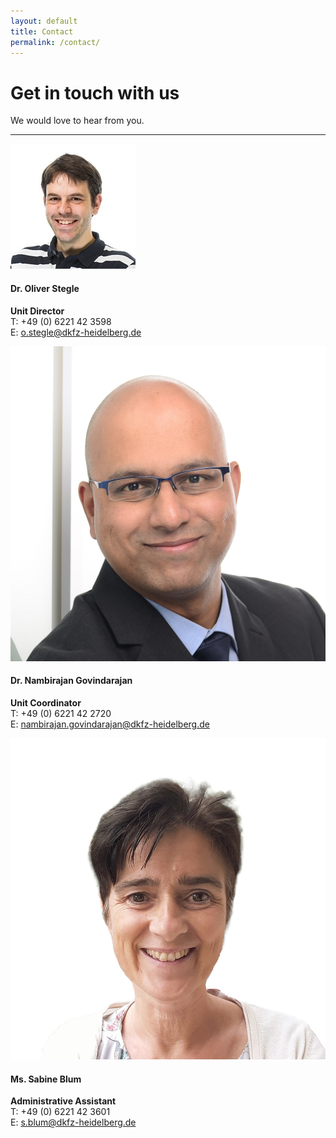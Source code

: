 ```yaml
---
layout: default
title: Contact
permalink: /contact/
---
```


**Get in touch with us**
========================

We would love to hear from you.

<hr>

<div class="row text-center">
    <div class="col-md-4">
        <div class="contact-photo w-100"><img src="/assets/img/os.png"></div>
        <p><h4>Dr. Oliver Stegle</h4><b>Unit Director</b><br><span class="small-contact">T: +49 (0) 6221 42 3598<br>E: <a href="mailto:o.stegle@dkfz-heidelberg.de">o.stegle@dkfz-heidelberg.de</a></span></p>
    </div>
    <div class="col-md-4">
        <div class="contact-photo w-100"><img src="/assets/img/govind.jpg"></div>
        <p><h4>Dr. Nambirajan Govindarajan</h4><b>Unit Coordinator</b><br><span class="small-contact">T: +49 (0) 6221 42 2720<br>E: <a href="mailto:nambirajan.govindarajan@dkfz-heidelberg.de">nambirajan.govindarajan@dkfz-heidelberg.de</a></span></p>
    </div>
    <div class="col-md-4">
        <div class="contact-photo w-100"><img src="/assets/img/sabine.jpg"></div>
        <p><h4>Ms. Sabine Blum</h4><b>Administrative Assistant</b><br><span class="small-contact">T: +49 (0) 6221 42 3601<br>E: <a href="mailto:s.blum@dkfz-heidelberg.de">s.blum@dkfz-heidelberg.de</a></span></p>
    </div>
</div>
